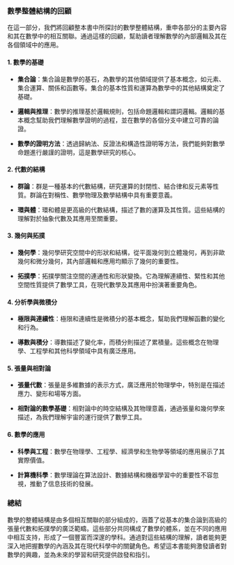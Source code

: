 ### 數學整體結構的回顧

在這一部分，我們將回顧整本書中所探討的數學整體結構，重申各部分的主要內容和其在數學中的相互關聯。通過這樣的回顧，幫助讀者理解數學的內部邏輯及其在各個領域中的應用。

#### 1. 數學的基礎

- **集合論**：集合論是數學的基石，為數學的其他領域提供了基本概念，如元素、集合運算、關係和函數等。集合的基本性質和運算為數學中的其他結構奠定了基礎。

- **邏輯與推理**：數學的推理基於邏輯規則，包括命題邏輯和謂詞邏輯。邏輯的基本概念幫助我們理解數學證明的過程，並在數學的各個分支中建立可靠的論證。

- **數學的證明方法**：透過歸納法、反證法和構造性證明等方法，我們能夠對數學命題進行嚴謹的證明，這是數學研究的核心。

#### 2. 代數的結構

- **群論**：群是一種基本的代數結構，研究運算的封閉性、結合律和反元素等性質。群論在對稱性、數學物理及數學結構中具有重要意義。

- **環與體**：環和體是更高級的代數結構，描述了數的運算及其性質。這些結構的理解對於抽象代數及其應用至關重要。

#### 3. 幾何與拓撲

- **幾何學**：幾何學研究空間中的形狀和結構，從平面幾何到立體幾何，再到非歐幾何和微分幾何，其內部邏輯和應用均顯示了幾何的重要性。

- **拓撲學**：拓撲學關注空間的連通性和形狀變換。它為理解連續性、緊性和其他空間性質提供了數學工具，在現代數學及其應用中扮演著重要角色。

#### 4. 分析學與微積分

- **極限與連續性**：極限和連續性是微積分的基本概念，幫助我們理解函數的變化和行為。

- **導數與積分**：導數描述了變化率，而積分則描述了累積量。這些概念在物理學、工程學和其他科學領域中具有廣泛應用。

#### 5. 張量與相對論

- **張量代數**：張量是多維數據的表示方式，廣泛應用於物理學中，特別是在描述應力、變形和場等方面。

- **相對論的數學基礎**：相對論中的時空結構及其物理意義，通過張量和幾何學來描述，為我們理解宇宙的運行提供了數學工具。

#### 6. 數學的應用

- **科學與工程**：數學在物理學、工程學、經濟學和生物學等領域的應用展示了其實際價值。

- **計算機科學**：數學理論在算法設計、數據結構和機器學習中的重要性不容忽視，推動了信息技術的發展。

### 總結

數學的整體結構是由多個相互關聯的部分組成的，涵蓋了從基本的集合論到高級的張量代數和拓撲學的廣泛範疇。這些部分共同構成了數學的體系，並在不同的應用中相互支持，形成了一個豐富而深邃的學科。通過對這些結構的理解，讀者能夠更深入地把握數學的內涵及其在現代科學中的關鍵角色。希望這本書能夠激發讀者對數學的興趣，並為未來的學習和研究提供啟發和指引。